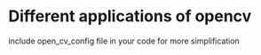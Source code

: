 # Different applications of opencv 
include open_cv_config file in your code for more simplification 
